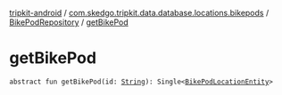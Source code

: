 [tripkit-android](../../index.md) / [com.skedgo.tripkit.data.database.locations.bikepods](../index.md) / [BikePodRepository](index.md) / [getBikePod](./get-bike-pod.md)

# getBikePod

`abstract fun getBikePod(id: `[`String`](https://kotlinlang.org/api/latest/jvm/stdlib/kotlin/-string/index.html)`): Single<`[`BikePodLocationEntity`](../-bike-pod-location-entity/index.md)`>`